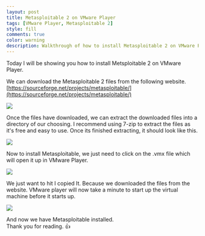 ```yaml
---
layout: post
title: Metasploitable 2 on VMware Player
tags: [VMware Player, Metasploitable 2]
style: fill
comments: true
color: warning
description: Walkthrough of how to install Metasploitable 2 on VMware Player
---
```


Today I will be showing you how to install Metsploitable 2 on VMware Player.

We can download the Metasploitable 2 files from the following website.  [https://sourceforge.net/projects/metasploitable/](https://sourceforge.net/projects/metasploitable/)

![](/assets/posts/metasploitable-2-on-vmware/picture1.png)

Once the files have downloaded, we can extract the downloaded files into a directory of our choosing. I recommend using 7-zip to extract the files as it's free and easy to use. Once its finished extracting, it should look like this.

![](/assets/posts/metasploitable-2-on-vmware/picture2.png)

Now to install Metasploitable, we just need to click on the .vmx file which will open it up in VMware Player.

![](/assets/posts/metasploitable-2-on-vmware/picture3.png)

We just want to hit I copied It. Because we downloaded the files from the website. VMware player will now take a minute to start up the virtual machine before it starts up.

![](/assets/posts/metasploitable-2-on-vmware/picture4.png)

And now we have Metasploitable installed.  
Thank you for reading. :+1:
